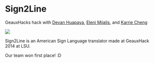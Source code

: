 # Sign2Line
GeauxHacks hack with [Devan Huapaya](https://github.com/imdevan), [Eleni Mijalis](), and [Karrie Cheng](https://github.com/KarrieCheng)

![](https://cloud.githubusercontent.com/assets/3521824/11903213/3153885c-a57d-11e5-8d41-45c1c34167bc.jpg)

Sign2Line is an American Sign Language translator made at GeauxHack 2014 at LSU. 

Our team won first place! :D
